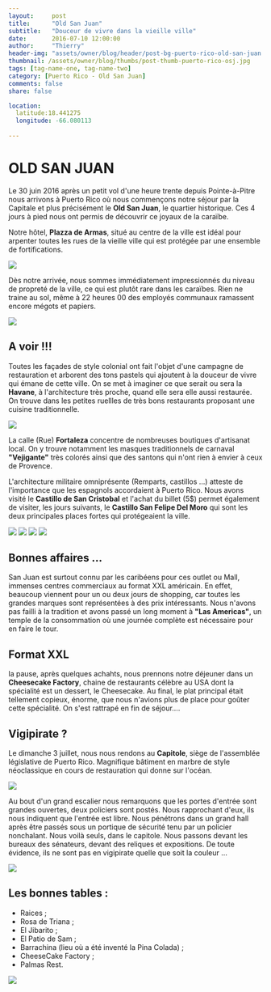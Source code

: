 ```yaml
---
layout:     post
title:      "Old San Juan"
subtitle:   "Douceur de vivre dans la vieille ville"
date:       2016-07-10 12:00:00
author:     "Thierry"
header-img: "assets/owner/blog/header/post-bg-puerto-rico-old-san-juan.jpg"
thumbnail: /assets/owner/blog/thumbs/post-thumb-puerto-rico-osj.jpg
tags: [tag-name-one, tag-name-two]
category: [Puerto Rico - Old San Juan]
comments: false
share: false

location:
  latitude:18.441275
  longitude: -66.080113
  
---
```


# OLD SAN JUAN

Le 30 juin 2016 après un petit vol d'une heure trente depuis Pointe-à-Pitre nous arrivons à Puerto Rico où nous commençons notre séjour par la Capitale et plus précisément le **Old San Juan**, le quartier historique. Ces 4 jours à pied nous ont permis de découvrir ce joyaux de la caraïbe.    

Notre hôtel, **Plazza de Armas**, situé au centre de la ville est idéal pour arpenter toutes les rues de la vieille ville qui est protégée par une ensemble de fortifications.  

<img src="{{ site.url }}{{ site.baseurl }}/assets/owner/blog/galleries/g03/OSJ.jpg">

Dès notre arrivée, nous sommes immédiatement impressionnés du niveau de propreté de la ville, ce qui est plutôt rare dans les caraïbes. Rien ne traine au sol, même à 22 heures 00 des employés communaux ramassent encore mégots et papiers.  

<img src="{{ site.url }}{{ site.baseurl }}/assets/owner/blog/galleries/g03/OSJ8.jpg">

## A voir !!!

Toutes les façades de style colonial ont fait l'objet d'une campagne de restauration et arborent des tons pastels qui ajoutent à la douceur de vivre qui émane de cette ville. On se met à imaginer ce que serait ou sera la **Havane**, à l'architecture très proche, quand elle sera elle aussi restaurée. On trouve dans les petites ruellles de très bons restaurants proposant une cuisine traditionnelle.  

<img src="{{ site.url }}{{ site.baseurl }}/assets/owner/blog/galleries/g03/OSJ7.jpg">

La calle (Rue) **Fortaleza** concentre de nombreuses boutiques d'artisanat local. On y trouve notamment les masques traditionnels de carnaval **"Vejigante"** très colorés ainsi que des santons qui n'ont rien à envier à ceux de Provence.   

L'architecture militaire omniprésente (Remparts, castillos ...) atteste de l'importance que les espagnols accordaient à Puerto Rico. Nous avons visité le **Castillo de San Cristobal** et l'achat du billet (5$) permet également de visiter, les jours suivants, le **Castillo San Felipe Del Moro** qui sont les deux principales places fortes qui protégeaient la ville.  

<img src="{{ site.url }}{{ site.baseurl }}/assets/owner/blog/galleries/g03/OSJ1.jpg">

<img src="{{ site.url }}{{ site.baseurl }}/assets/owner/blog/galleries/g03/OSJ2.jpg">

<img src="{{ site.url }}{{ site.baseurl }}/assets/owner/blog/galleries/g03/OSJ4.jpg">

<img src="{{ site.url }}{{ site.baseurl }}/assets/owner/blog/galleries/g03/OSJ5.jpg">

## Bonnes affaires ...

San Juan est surtout connu par les caribéens pour ces outlet ou Mall, immenses centres commerciaux au format XXL américain. En effet, beaucoup viennent pour un ou deux jours de shopping, car toutes les grandes marques sont représentées à des prix intéressants. Nous n'avons pas failli à la tradition et avons passé un long moment à **"Las Americas"**, un temple de la consommation où une journée complète est nécessaire pour en faire le tour. 

## Format XXL

la pause, après quelques achahts, nous prennons notre déjeuner dans un **Cheesecake Factory**, chaine de restaurants célèbre au USA dont la spécialité est un dessert, le Cheesecake. Au final, le plat principal était tellement copieux, énorme, que nous n'avions plus de place pour goûter cette spécialité. On s'est rattrapé en fin de séjour….

## Vigipirate ?

Le dimanche 3 juillet, nous nous rendons au **Capitole**, siège de l'assemblée législative de Puerto Rico. Magnifique bâtiment en marbre de style néoclassique en cours de restauration qui donne sur l'océan.  

<img src="{{ site.url }}{{ site.baseurl }}/assets/owner/blog/galleries/g03/OSJ6.jpg">

Au bout d'un grand escalier nous remarquons que les portes d'entrée sont grandes ouvertes, deux policiers sont postés. Nous rapprochant d'eux, ils nous indiquent que l'entrée est libre. Nous pénétrons dans un grand hall après être passés sous un portique de sécurité tenu par un policier nonchalant. Nous voilà seuls, dans le capitole. Nous passons devant les bureaux des sénateurs, devant des reliques et expositions. De toute évidence, ils ne sont pas en vigipirate quelle que soit la couleur …

<img src="{{ site.url }}{{ site.baseurl }}/assets/owner/blog/galleries/g03/OSJ9.jpg">

## Les bonnes tables :

* Raices ;
* Rosa de Triana ;
* El Jibarito ;
* El Patio de Sam ;
* Barrachina (lieu où a été inventé la Pina Colada) ;
* CheeseCake Factory ;
* Palmas Rest.

<img src="{{ site.url }}{{ site.baseurl }}/assets/owner/blog/galleries/g03/OSJ3.jpg">
